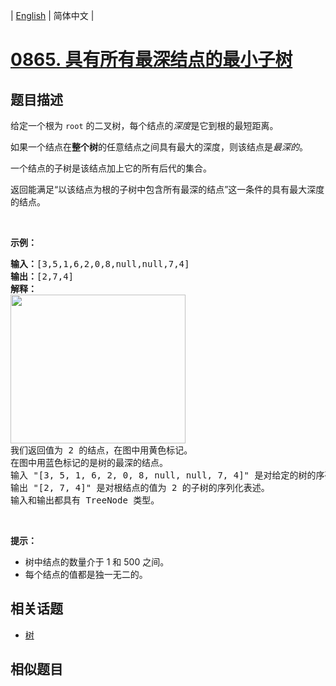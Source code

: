 
| [English](README_EN.md) | 简体中文 |
# [0865. 具有所有最深结点的最小子树](https://leetcode-cn.com/problems/smallest-subtree-with-all-the-deepest-nodes/)
## 题目描述
<p>给定一个根为&nbsp;<code>root</code>&nbsp;的二叉树，每个结点的<em>深度</em>是它到根的最短距离。</p>

<p>如果一个结点在<strong>整个树</strong>的任意结点之间具有最大的深度，则该结点是<em>最深的</em>。</p>

<p>一个结点的子树是该结点加上它的所有后代的集合。</p>

<p>返回能满足&ldquo;以该结点为根的子树中包含所有最深的结点&rdquo;这一条件的具有最大深度的结点。</p>

<p>&nbsp;</p>

<p><strong>示例：</strong></p>

<pre><strong>输入：</strong>[3,5,1,6,2,0,8,null,null,7,4]
<strong>输出：</strong>[2,7,4]
<strong>解释：</strong>
<img alt="" src="https://s3-lc-upload.s3.amazonaws.com/uploads/2018/07/01/sketch1.png" style="height: 238px; width: 280px;">
我们返回值为 2 的结点，在图中用黄色标记。
在图中用蓝色标记的是树的最深的结点。
输入 &quot;[3, 5, 1, 6, 2, 0, 8, null, null, 7, 4]&quot; 是对给定的树的序列化表述。
输出 &quot;[2, 7, 4]&quot; 是对根结点的值为 2 的子树的序列化表述。
输入和输出都具有 TreeNode 类型。
</pre>

<p>&nbsp;</p>

<p><strong>提示：</strong></p>

<ul>
	<li>树中结点的数量介于&nbsp;1 和&nbsp;500 之间。</li>
	<li>每个结点的值都是独一无二的。</li>
</ul>

## 相关话题
- [树](https://leetcode-cn.com/tag/tree)
## 相似题目

